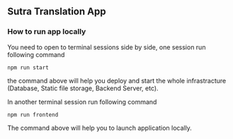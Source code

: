 ## Sutra Translation App

### How to run app locally

You need to open to terminal sessions side by side, one session run following command

```
npm run start
```

the command above will help you deploy and start the whole infrastracture (Database, Static file storage, Backend Server, etc).

In another terminal session run following command

```
npm run frontend
```

The command above will help you to launch application locally.
